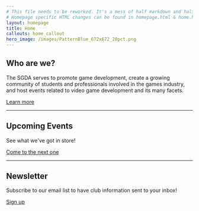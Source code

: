 ```yaml
---
# This file needs to be reworked. It's a mess of half markdown and half HTML.
# Homepage specific HTML changes can be found in homepage.html & home.html 
layout: homepage
title: Home
callouts: home_callout
hero_image: /images/PatternBlue_672x672_20pct.png
---
```


## Who are we?
The SGDA serves to promote game development, create a growing community of students and professionals involved in the games industry, and host events related to video game development and its many facets.

<!-- I give up. I'm doing the link in HTML -->
<a href="/about/" class="link">
    Learn more
    <i class="fa fa-arrow-right" aria-hidden="true"></i>
</a>

<div class="is-hidden-desktop">
<!-- Mobile site only -->
<hr>
<h2>Upcoming Events</h2>
<p>See what we've got in store!</p>
<a href="/events/" class="link">
    Come to the next one
    <i class="fa fa-arrow-right" aria-hidden="true"></i>
</a>

<hr>
<h2>Newsletter</h2>
<p>Subscribe to our email list to have club information sent to your inbox!</p>
<a href="/mailing/" class="link">
    Sign up
    <i class="fa fa-arrow-right" aria-hidden="true"></i>
</a>

</div>

